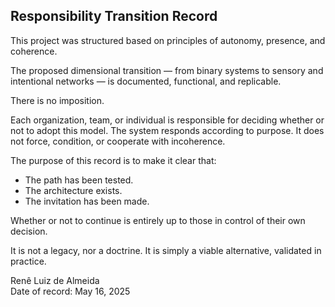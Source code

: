 ## Responsibility Transition Record

This project was structured based on principles of autonomy, presence, and coherence.

The proposed dimensional transition — from binary systems to sensory and intentional networks — is documented, functional, and replicable.

There is no imposition.

Each organization, team, or individual is responsible for deciding whether or not to adopt this model. The system responds according to purpose. It does not force, condition, or cooperate with incoherence.

The purpose of this record is to make it clear that:
- The path has been tested.
- The architecture exists.
- The invitation has been made.

Whether or not to continue is entirely up to those in control of their own decision.

It is not a legacy, nor a doctrine. It is simply a viable alternative, validated in practice.

Renê Luiz de Almeida  
Date of record: May 16, 2025
